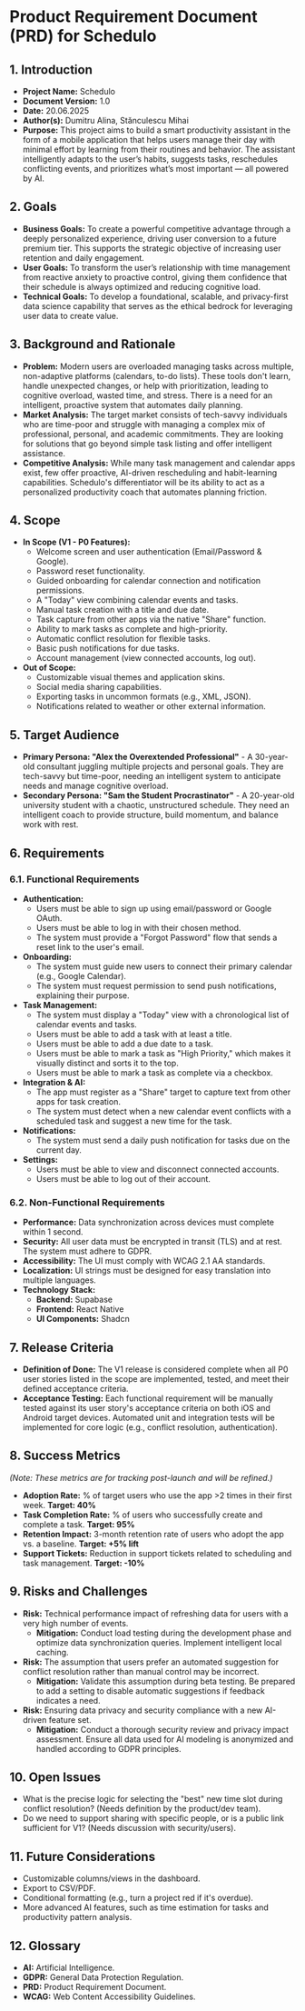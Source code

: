 # Product Requirement Document (PRD) for Schedulo

## 1. Introduction
*   **Project Name:** Schedulo
*   **Document Version:** 1.0
*   **Date:** 20.06.2025
*   **Author(s):** Dumitru Alina, Stănculescu Mihai
*   **Purpose:** This project aims to build a smart productivity assistant in the form of a mobile application that helps users manage their day with minimal effort by learning from their routines and behavior. The assistant intelligently adapts to the user’s habits, suggests tasks, reschedules conflicting events, and prioritizes what’s most important — all powered by AI.

## 2. Goals
*   **Business Goals:** To create a powerful competitive advantage through a deeply personalized experience, driving user conversion to a future premium tier. This supports the strategic objective of increasing user retention and daily engagement.
*   **User Goals:** To transform the user’s relationship with time management from reactive anxiety to proactive control, giving them confidence that their schedule is always optimized and reducing cognitive load.
*   **Technical Goals:** To develop a foundational, scalable, and privacy-first data science capability that serves as the ethical bedrock for leveraging user data to create value.

## 3. Background and Rationale
*   **Problem:** Modern users are overloaded managing tasks across multiple, non-adaptive platforms (calendars, to-do lists). These tools don't learn, handle unexpected changes, or help with prioritization, leading to cognitive overload, wasted time, and stress. There is a need for an intelligent, proactive system that automates daily planning.
*   **Market Analysis:** The target market consists of tech-savvy individuals who are time-poor and struggle with managing a complex mix of professional, personal, and academic commitments. They are looking for solutions that go beyond simple task listing and offer intelligent assistance.
*   **Competitive Analysis:** While many task management and calendar apps exist, few offer proactive, AI-driven rescheduling and habit-learning capabilities. Schedulo's differentiator will be its ability to act as a personalized productivity coach that automates planning friction.

## 4. Scope
*   **In Scope (V1 - P0 Features):**
    *   Welcome screen and user authentication (Email/Password & Google).
    *   Password reset functionality.
    *   Guided onboarding for calendar connection and notification permissions.
    *   A "Today" view combining calendar events and tasks.
    *   Manual task creation with a title and due date.
    *   Task capture from other apps via the native "Share" function.
    *   Ability to mark tasks as complete and high-priority.
    *   Automatic conflict resolution for flexible tasks.
    *   Basic push notifications for due tasks.
    *   Account management (view connected accounts, log out).
*   **Out of Scope:**
    *   Customizable visual themes and application skins.
    *   Social media sharing capabilities.
    *   Exporting tasks in uncommon formats (e.g., XML, JSON).
    *   Notifications related to weather or other external information.

## 5. Target Audience
*   **Primary Persona: "Alex the Overextended Professional"** - A 30-year-old consultant juggling multiple projects and personal goals. They are tech-savvy but time-poor, needing an intelligent system to anticipate needs and manage cognitive overload.
*   **Secondary Persona: "Sam the Student Procrastinator"** - A 20-year-old university student with a chaotic, unstructured schedule. They need an intelligent coach to provide structure, build momentum, and balance work with rest.

## 6. Requirements
### 6.1. Functional Requirements
*   **Authentication:**
    *   Users must be able to sign up using email/password or Google OAuth.
    *   Users must be able to log in with their chosen method.
    *   The system must provide a "Forgot Password" flow that sends a reset link to the user's email.
*   **Onboarding:**
    *   The system must guide new users to connect their primary calendar (e.g., Google Calendar).
    *   The system must request permission to send push notifications, explaining their purpose.
*   **Task Management:**
    *   The system must display a "Today" view with a chronological list of calendar events and tasks.
    *   Users must be able to add a task with at least a title.
    *   Users must be able to add a due date to a task.
    *   Users must be able to mark a task as "High Priority," which makes it visually distinct and sorts it to the top.
    *   Users must be able to mark a task as complete via a checkbox.
*   **Integration & AI:**
    *   The app must register as a "Share" target to capture text from other apps for task creation.
    *   The system must detect when a new calendar event conflicts with a scheduled task and suggest a new time for the task.
*   **Notifications:**
    *   The system must send a daily push notification for tasks due on the current day.
*   **Settings:**
    *   Users must be able to view and disconnect connected accounts.
    *   Users must be able to log out of their account.

### 6.2. Non-Functional Requirements
*   **Performance:** Data synchronization across devices must complete within 1 second.
*   **Security:** All user data must be encrypted in transit (TLS) and at rest. The system must adhere to GDPR.
*   **Accessibility:** The UI must comply with WCAG 2.1 AA standards.
*   **Localization:** UI strings must be designed for easy translation into multiple languages.
*   **Technology Stack:**
    *   **Backend:** Supabase
    *   **Frontend:** React Native
    *   **UI Components:** Shadcn

## 7. Release Criteria
*   **Definition of Done:** The V1 release is considered complete when all P0 user stories listed in the scope are implemented, tested, and meet their defined acceptance criteria.
*   **Acceptance Testing:** Each functional requirement will be manually tested against its user story's acceptance criteria on both iOS and Android target devices. Automated unit and integration tests will be implemented for core logic (e.g., conflict resolution, authentication).

## 8. Success Metrics
*(Note: These metrics are for tracking post-launch and will be refined.)*
*   **Adoption Rate:** % of target users who use the app >2 times in their first week. **Target: 40%**
*   **Task Completion Rate:** % of users who successfully create and complete a task. **Target: 95%**
*   **Retention Impact:** 3-month retention rate of users who adopt the app vs. a baseline. **Target: +5% lift**
*   **Support Tickets:** Reduction in support tickets related to scheduling and task management. **Target: -10%**

## 9. Risks and Challenges
*   **Risk:** Technical performance impact of refreshing data for users with a very high number of events.
    *   **Mitigation:** Conduct load testing during the development phase and optimize data synchronization queries. Implement intelligent local caching.
*   **Risk:** The assumption that users prefer an automated suggestion for conflict resolution rather than manual control may be incorrect.
    *   **Mitigation:** Validate this assumption during beta testing. Be prepared to add a setting to disable automatic suggestions if feedback indicates a need.
*   **Risk:** Ensuring data privacy and security compliance with a new AI-driven feature set.
    *   **Mitigation:** Conduct a thorough security review and privacy impact assessment. Ensure all data used for AI modeling is anonymized and handled according to GDPR principles.

## 10. Open Issues
*   What is the precise logic for selecting the "best" new time slot during conflict resolution? (Needs definition by the product/dev team).
*   Do we need to support sharing with specific people, or is a public link sufficient for V1? (Needs discussion with security/users).

## 11. Future Considerations
*   Customizable columns/views in the dashboard.
*   Export to CSV/PDF.
*   Conditional formatting (e.g., turn a project red if it's overdue).
*   More advanced AI features, such as time estimation for tasks and productivity pattern analysis.

## 12. Glossary
*   **AI:** Artificial Intelligence.
*   **GDPR:** General Data Protection Regulation.
*   **PRD:** Product Requirement Document.
*   **WCAG:** Web Content Accessibility Guidelines.